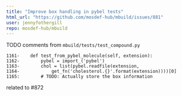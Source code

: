 ```yaml
---
title: "Improve box handling in pybel tests"
html_url: "https://github.com/mosdef-hub/mbuild/issues/881"
user: jennyfothergill
repo: mosdef-hub/mbuild
---
```


TODO comments from `mbuild/tests/test_compound.py`
```
1161-    def test_from_pybel_molecule(self, extension):
1162-        pybel = import_('pybel')
1163-        chol = list(pybel.readfile(extension,
1164-            get_fn('cholesterol.{}'.format(extension))))[0]
1165:        # TODO: Actually store the box information
```
related to #872